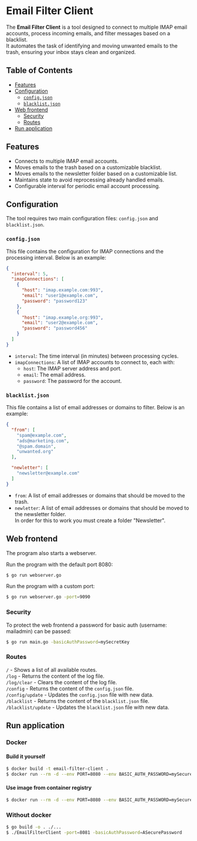 # Email Filter Client

The **Email Filter Client** is a tool designed to connect to multiple IMAP email accounts, process incoming emails, and filter messages based on a blacklist.  
It automates the task of identifying and moving unwanted emails to the trash, ensuring your inbox stays clean and organized.

## Table of Contents
- [Features](#features)
- [Configuration](#configuration)
  - [`config.json`](#configjson)
  - [`blacklist.json`](#blacklistjson)
- [Web frontend](#web-frontend)
  - [Security](#security)
  - [Routes](#routes)
- [Run application](#run-application)

## Features
- Connects to multiple IMAP email accounts.
- Moves emails to the trash based on a customizable blacklist.
- Moves emails to the newsletter folder based on a customizable list.
- Maintains state to avoid reprocessing already handled emails.
- Configurable interval for periodic email account processing.

## Configuration
The tool requires two main configuration files: `config.json` and `blacklist.json`.

### `config.json`
This file contains the configuration for IMAP connections and the processing interval. Below is an example:

```json
{
  "interval": 5,
  "imapConnections": [
    {
      "host": "imap.example.com:993",
      "email": "user1@example.com",
      "password": "password123"
    },
    {
      "host": "imap.example.org:993",
      "email": "user2@example.com",
      "password": "password456"
    }
  ]
}
```

- `interval`: The time interval (in minutes) between processing cycles.
- `imapConnections`: A list of IMAP accounts to connect to, each with:
    - `host`: The IMAP server address and port.
    - `email`: The email address.
    - `password`: The password for the account.

### `blacklist.json`
This file contains a list of email addresses or domains to filter. Below is an example:

```json
{
  "from": [
    "spam@example.com",
    "ads@marketing.com",
    "@spam.domain",
    "unwanted.org"
  ],

  "newletter": [
    "newsletter@example.com"
  ]
}
```

- `from`: A list of email addresses or domains that should be moved to the trash.
- `newletter`: A list of email addresses or domains that should be moved to the newsletter folder.  
In order for this to work you must create a folder "Newsletter".

## Web frontend
The program also starts a webserver.

Run the program with the default port 8080:
```bash
$ go run webserver.go
```

Run the program with a custom port:
```bash
$ go run webserver.go -port=9090
```

### Security
To protect the web frontend a password for basic auth (username: mailadmin) can be passed:
```bash
$ go run main.go -basicAuthPassword=mySecretKey
```

### Routes
`/` - Shows a list of all available routes.  
`/log` - Returns the content of the log file.  
`/log/clear` - Clears the content of the log file.  
`/config` - Returns the content of the `config.json` file.  
`/config/update` - Updates the `config.json` file with new data.  
`/blacklist` - Returns the content of the `blacklist.json` file.  
`/blacklist/update` - Updates the `blacklist.json` file with new data.  

## Run application
### Docker
#### Build it yourself
```bash
$ docker build -t email-filter-client .
$ docker run --rm -d --env PORT=8080 --env BASIC_AUTH_PASSWORD=mySecurePassword -p 8080:8080 -v $(pwd)/config:/app/config -v $(pwd)/log:/app/log --name email-filter-client email-filter-client
```

#### Use image from container registry
```bash
$ docker run --rm -d --env PORT=8080 --env BASIC_AUTH_PASSWORD=mySecurePassword -p 8080:8080 -v $(pwd)/config:/app/config -v $(pwd)/log:/app/log --name email-filter-client ghcr.io/masterzydra/email-filter-client:latest
```

### Without docker
```bash
$ go build -o . ./...
$ ./EmailFilterClient -port=8081 -basicAuthPassword=ASecurePassword
```

